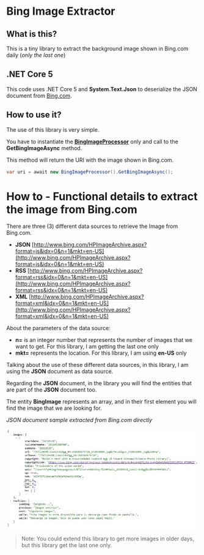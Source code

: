 # Bing Image Extractor

## What is this?
This is a tiny library to extract the background image shown in Bing.com daily (*only the last one*)

## .NET Core 5
This code uses .NET Core 5 and **System.Text.Json** to deserialize the JSON document from [Bing.com](https://bing.com).

## How to use it?
The use of this library is very simple.

You have to instantiate the [**BingImageProcessor**](src/BingImageExtractor/BingImageProcessor.cs) only and call to the **GetBingImageAsync** method.

This method will return the URI with the image shown in Bing.com.

```csharp
var uri = await new BingImageProcessor().GetBingImageAsync();
```

# How to - Functional details to extract the image from Bing.com
There are three (3) different data sources to retrieve the Image from Bing.com.

- **JSON** [http://www.bing.com/HPImageArchive.aspx?format=js&idx=0&n=1&mkt=en-US](http://www.bing.com/HPImageArchive.aspx?format=js&idx=0&n=1&mkt=en-US)
- **RSS** [http://www.bing.com/HPImageArchive.aspx?format=rss&idx=0&n=1&mkt=en-US](http://www.bing.com/HPImageArchive.aspx?format=rss&idx=0&n=1&mkt=en-US)
- **XML** [http://www.bing.com/HPImageArchive.aspx?format=xml&idx=0&n=1&mkt=en-US](http://www.bing.com/HPImageArchive.aspx?format=xml&idx=0&n=1&mkt=en-US)

About the parameters of the data source:

- **n=** is an integer number that represents the number of images that we want to get. For this library, I am getting the last one only
- **mkt=** represents the location. For this library, I am using **en-US** only

Talking about the use of these different data sources, in this library, I am using the **JSON** document as data source.

Regarding the **JSON** document, in the library you will find the entities that are part of the **JSON** document too.

The entity **BingImage** represents an array, and in their first element you will find the image that we are looking for.

*JSON document sample extracted from Bing.com directly*

![BingImageExtractor_JSON_Sample.JPG](BingImageExtractor_JSON_Sample.JPG)

> Note: You could extend this library to get more images in older days, but this library get the last one only.
